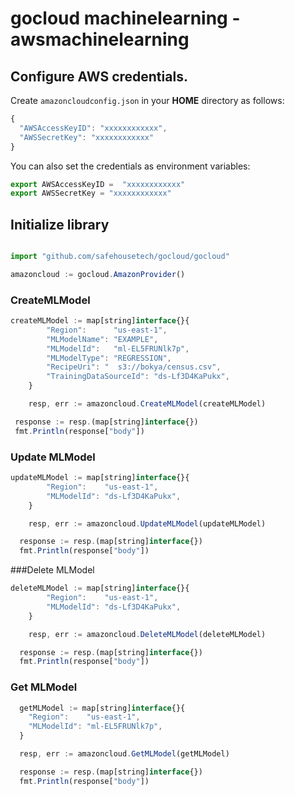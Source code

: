 # gocloud machinelearning - awsmachinelearning

## Configure AWS credentials.

Create `amazoncloudconfig.json` in your <b>HOME</b> directory as follows:
```js
{
  "AWSAccessKeyID": "xxxxxxxxxxxx",
  "AWSSecretKey": "xxxxxxxxxxxx"
}
```

You can also set the credentials as environment variables:
```js
export AWSAccessKeyID =  "xxxxxxxxxxxx"
export AWSSecretKey = "xxxxxxxxxxxx"
```

## Initialize library

```js

import "github.com/safehousetech/gocloud/gocloud"

amazoncloud := gocloud.AmazonProvider()

```

### CreateMLModel

```js
createMLModel := map[string]interface{}{
		"Region":      "us-east-1",
		"MLModelName": "EXAMPLE",
		"MLModelId":   "ml-EL5FRUNlk7p",
		"MLModelType": "REGRESSION",
		"RecipeUri": "	s3://bokya/census.csv",
		"TrainingDataSourceId": "ds-Lf3D4KaPukx",
	}

	resp, err := amazoncloud.CreateMLModel(createMLModel)

 response := resp.(map[string]interface{})
 fmt.Println(response["body"])
```

### Update MLModel

```js
updateMLModel := map[string]interface{}{
		"Region":    "us-east-1",
		"MLModelId": "ds-Lf3D4KaPukx",
	}

	resp, err := amazoncloud.UpdateMLModel(updateMLModel)

  response := resp.(map[string]interface{})
  fmt.Println(response["body"])
```

###Delete MLModel

```js
deleteMLModel := map[string]interface{}{
		"Region":    "us-east-1",
		"MLModelId": "ds-Lf3D4KaPukx",
	}

	resp, err := amazoncloud.DeleteMLModel(deleteMLModel)

  response := resp.(map[string]interface{})
  fmt.Println(response["body"])
```

### Get MLModel

```js
  getMLModel := map[string]interface{}{
    "Region":    "us-east-1",
    "MLModelId": "ml-EL5FRUNlk7p",
  }

  resp, err := amazoncloud.GetMLModel(getMLModel)

  response := resp.(map[string]interface{})
  fmt.Println(response["body"])
```
